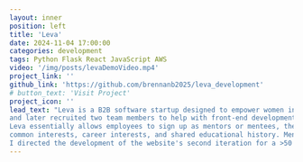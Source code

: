 ```yaml
---
layout: inner
position: left
title: 'Leva'
date: 2024-11-04 17:00:00
categories: development
tags: Python Flask React JavaScript AWS
video: '/img/posts/levaDemoVideo.mp4'
project_link: ''
github_link: 'https://github.com/brennanb2025/leva_development'
# button_text: 'Visit Project'
project_icon: ''
lead_text: "Leva is a B2B software startup designed to empower women in the workplace through mentorship. I co-founded and individually developed the minimum viable product for Leva during my freshman year of college,
and later recruited two team members to help with front-end development. 
Leva essentially allows employees to sign up as mentors or mentees, then suggests pairings based on 
common interests, career interests, and shared educational history. Mentees can have more than one mentor, and mentors can have more than one mentee. We work with a company representative to create an agenda for different topics of discussion for weekly meetings, so that after they approve the matches, our users can have valuable meetings.
I directed the development of the website's second iteration for a >50 user beta test with Northwestern's Society of Women Engineers and achieved 0 reported bugs despite heavy use."
---
```

